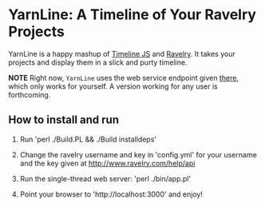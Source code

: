 # YarnLine: A Timeline of Your Ravelry Projects

YarnLine is a happy mashup of [Timeline JS](http://timeline.verite.co/)
and [Ravelry](http://www.ravelry.com).  It takes your projects and 
display them in a slick and purty timeline.

**NOTE**  Right now, `YarnLine` uses the web service endpoint
given [there](http://www.ravelry.com/help/api), which only works 
for yourself.  A version working for any user is forthcoming.


## How to install and run

1. Run 'perl ./Build.PL && ./Build installdeps'

2. Change the ravelry username and key in 'config.yml' for your username and
    the key given at http://www.ravelry.com/help/api

3. Run the single-thread web server: 'perl ./bin/app.pl'

4. Point your browser to 'http://localhost:3000' and enjoy!




